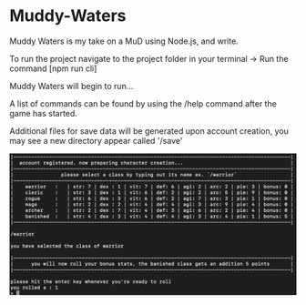 # Muddy-Waters

Muddy Waters is my take on a MuD using Node.js, and write.

To run the project navigate to the project folder in your terminal -> Run the command [npm run cli]

Muddy Waters will begin to run...

A list of commands can be found by using the /help command after the game has started.

Additional files for save data will be generated upon account creation, you may see a new directory appear called '/save'

![Registration / Class Creation](registration.png)
